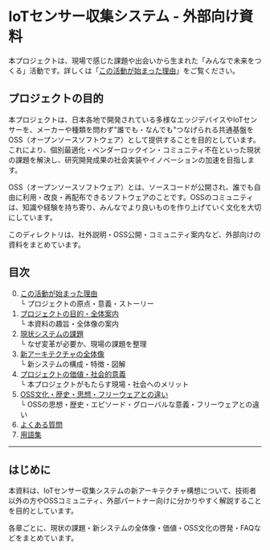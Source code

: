 # IoTセンサー収集システム - 外部向け資料

本プロジェクトは、現場で感じた課題や出会いから生まれた「みんなで未来をつくる」活動です。詳しくは「[この活動が始まった理由](activity-origin.md)」をご覧ください。

## プロジェクトの目的

本プロジェクトは、日本各地で開発されている多様なエッジデバイスやIoTセンサーを、メーカーや種類を問わず"誰でも・なんでも"つなげられる共通基盤をOSS（オープンソースソフトウェア）として提供することを目的としています。これにより、個別最適化・ベンダーロックイン・コミュニティ不在といった現状の課題を解決し、研究開発成果の社会実装やイノベーションの加速を目指します。

OSS（オープンソースソフトウェア）とは、ソースコードが公開され、誰でも自由に利用・改良・再配布できるソフトウェアのことです。OSSのコミュニティは、知識や経験を持ち寄り、みんなでより良いものを作り上げていく文化を大切にしています。

このディレクトリは、社外説明・OSS公開・コミュニティ案内など、外部向けの資料をまとめています。

## 目次

0. [この活動が始まった理由](activity-origin.md)  
   └ プロジェクトの原点・意義・ストーリー
1. [プロジェクトの目的・全体案内](README.md)  
   └ 本資料の趣旨・全体像の案内
2. [現状システムの課題](problems.md)  
   └ なぜ変革が必要か、現場の課題を整理
3. [新アーキテクチャの全体像](system-overview.md)  
   └ 新システムの構成・特徴・図解
4. [プロジェクトの価値・社会的意義](value-proposition.md)  
   └ 本プロジェクトがもたらす現場・社会へのメリット
5. [OSS文化・歴史・思想・フリーウェアとの違い](oss-culture.md)  
   └ OSSの思想・歴史・エピソード・グローバルな意義・フリーウェアとの違い
6. [よくある質問](faq.md)
7. [用語集](glossary.md)

---

## はじめに

本資料は、IoTセンサー収集システムの新アーキテクチャ構想について、技術者以外の方やOSSコミュニティ、外部パートナー向けに分かりやすく解説することを目的としています。

各章ごとに、現状の課題・新システムの全体像・価値・OSS文化の啓発・FAQなどをまとめています。
